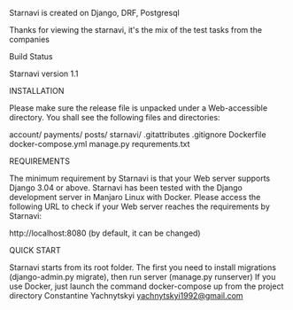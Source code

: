 Starnavi is created on Django, DRF, Postgresql

Thanks for viewing the starnavi, it's the mix of the test tasks from the companies

Build Status

Starnavi version 1.1

INSTALLATION

Please make sure the release file is unpacked under a Web-accessible directory. You shall see the following files and directories:

account/
payments/
posts/
starnavi/
.gitattributes
.gitignore
Dockerfile
docker-compose.yml
manage.py
requrements.txt


REQUIREMENTS

The minimum requirement by Starnavi is that your Web server supports Django 3.04 or above. Starnavi has been tested with the Django development server in Manjaro Linux with Docker. Please access the following URL to check if your Web server reaches the requirements by Starnavi:

http://localhost:8080 (by default, it can be changed)

QUICK START

Starnavi starts from its root folder. The first you need to install migrations (django-admin.py migrate), then run server (manage.py runserver)
If you use Docker, just launch the command docker-compose up from the project directory
Constantine Yachnytskyi yachnytskyi1992@gmail.com
